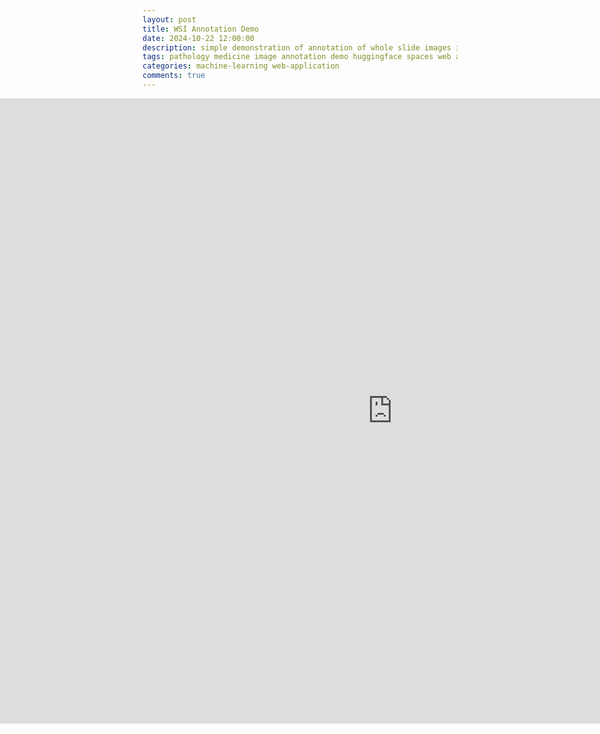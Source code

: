 ```yaml
---
layout: post
title: WSI Annotation Demo
date: 2024-10-22 12:00:00
description: simple demonstration of annotation of whole slide images in the browser
tags: pathology medicine image annotation demo huggingface spaces web app
categories: machine-learning web-application
comments: true
---
```


<body>
	<div style="width:100%; margin-left:-250px;">
	<iframe
		src="https://andreped-wsi-annotation-demo.hf.space"
		frameborder="0"
		width="1300"
		height="1000"
	></iframe>
	</div>
</body>
